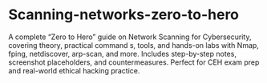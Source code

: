 # Scanning-networks-zero-to-hero
A complete “Zero to Hero” guide on Network Scanning for Cybersecurity, covering theory, practical command         s, tools, and hands-on labs with Nmap, fping, netdiscover, arp-scan, and more. Includes step-by-step notes, screenshot placeholders, and countermeasures. Perfect for CEH exam prep and real-world ethical hacking practice.    
